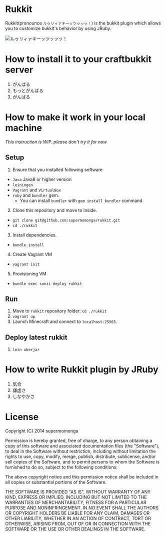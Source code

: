 
# Rukkit

Rukkit(pronounce `ルゥリィァキーッツッッッ！`) is the bukkit plugin which allows you to customize bukkit's behavior by using JRuby.

![ルゥリィァキーッツッッッ！](http://d.pr/i/1biAv.png)

# How to install it to your craftbukkit server

1. がんばる
2. もっとがんばる
3. がんばる

# How to make it work in your local machine

_This instruction is WIP. please don't try it for now_

## Setup

1. Ensure that you installed following software
  - `Java` Java8 or higher version
  - `leiningen`
  - `Vagrant` and `VirtualBox`
  - `ruby` and `bundler` gem.
    - You can install `bundler` with `gem install bundler` command.
2. Clone this repository and move to inside.
  - `git clone git@github.com:supermomonga/rukkit.git`
  - `cd ./rukkit`
3. Install dependencies.
  - `bundle install`
4. Create Vagrant VM
  - `vagrant init`
5. Provisioning VM
  - `bundle exec sunzi deploy rukkit`

## Run

1. Move to `rukkit` repository folder: `cd ./rukkit`
2. `vagrant up`
3. Launch Minecraft and connect to `localhost:25565`.

## Deploy latest rukkit

1. `lein uberjar`


# How to write Rukkit plugin by JRuby

1. 気合
2. 謙虚さ
3. しなやかさ

# License


Copyright (C) 2014 supermomonga

Permission is hereby granted, free of charge, to any person obtaining
a copy of this software and associated documentation files (the "Software"),
to deal in the Software without restriction, including without limitation
the rights to use, copy, modify, merge, publish, distribute, sublicense,
and/or sell copies of the Software, and to permit persons to whom the
Software is furnished to do so, subject to the following conditions:

The above copyright notice and this permission notice shall be included
in all copies or substantial portions of the Software.

THE SOFTWARE IS PROVIDED "AS IS", WITHOUT WARRANTY OF ANY KIND,
EXPRESS OR IMPLIED, INCLUDING BUT NOT LIMITED TO THE WARRANTIES
OF MERCHANTABILITY, FITNESS FOR A PARTICULAR PURPOSE AND NONINFRINGEMENT.
IN NO EVENT SHALL THE AUTHORS OR COPYRIGHT HOLDERS BE LIABLE FOR ANY CLAIM,
DAMAGES OR OTHER LIABILITY, WHETHER IN AN ACTION OF CONTRACT,
TORT OR OTHERWISE, ARISING FROM, OUT OF OR IN CONNECTION WITH THE SOFTWARE
OR THE USE OR OTHER DEALINGS IN THE SOFTWARE.



